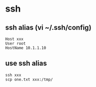 # ssh

## ssh alias (vi ~/.ssh/config)
```
Host xxx
User root
HostName 10.1.1.10
```

## use ssh alias
```
ssh xxx
scp one.txt xxx:/tmp/
```